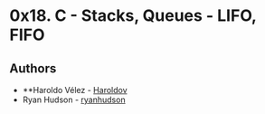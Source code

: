 # 0x18. C - Stacks, Queues - LIFO, FIFO

## Authors

* **Haroldo Vélez - [Haroldov](https://github.com/Haroldov)
* Ryan Hudson - [ryanhudson](https://github.com/ryanhudson)

